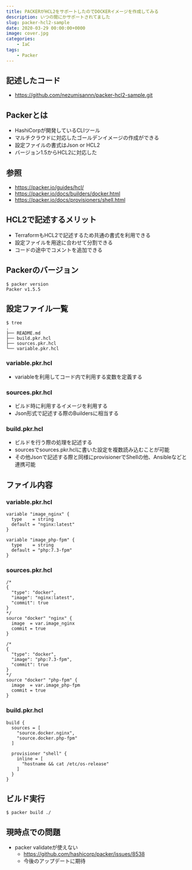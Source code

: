 ```yaml
---
title: PACKERがHCL2をサポートしたのでDOCKERイメージを作成してみる
description: いつの間にかサポートされてました
slug: packer-hcl2-sample
date: 2020-03-29 00:00:00+0000
image: cover.jpg
categories:
    - IaC
tags:
    - Packer
---
```


## 記述したコード
- https://github.com/nezumisannn/packer-hcl2-sample.git

## Packerとは
- HashiCorpが開発しているCLIツール
- マルチクラウドに対応したゴールデンイメージの作成ができる
- 設定ファイルの書式はJson or HCL2
- バージョン1.5からHCL2に対応した

## 参照
- https://packer.io/guides/hcl/
- https://packer.io/docs/builders/docker.html
- https://packer.io/docs/provisioners/shell.html

## HCL2で記述するメリット
- TerraformもHCL2で記述するため共通の書式を利用できる
- 設定ファイルを用途に合わせて分割できる
- コードの途中でコメントを追加できる

## Packerのバージョン
```
$ packer version
Packer v1.5.5
```

## 設定ファイル一覧
```
$ tree
.
├── README.md
├── build.pkr.hcl
├── sources.pkr.hcl
└── variable.pkr.hcl
```

### variable.pkr.hcl
- variableを利用してコード内で利用する変数を定義する

### sources.pkr.hcl
- ビルド時に利用するイメージを利用する
- Json形式で記述する際のBuildersに相当する

### build.pkr.hcl
- ビルドを行う際の処理を記述する
- sourcesでsources.pkr.hclに書いた設定を複数読み込むことが可能
- その他Jsonで記述する際と同様にprovisionerでShellの他、Ansibleなどと連携可能

## ファイル内容

### variable.pkr.hcl
```
variable "image_nginx" {
  type    = string
  default = "nginx:latest"
}

variable "image_php-fpm" {
  type    = string
  default = "php:7.3-fpm"
}
```

### sources.pkr.hcl
```
/*
{
  "type": "docker",
  "image": "nginx:latest",
  "commit": true
}
*/
source "docker" "nginx" {
  image  = var.image_nginx
  commit = true
}

/*
{
  "type": "docker",
  "image": "php:7.3-fpm",
  "commit": true
}
*/
source "docker" "php-fpm" {
  image  = var.image_php-fpm
  commit = true
}
```

### build.pkr.hcl
```
build {
  sources = [
    "source.docker.nginx",
    "source.docker.php-fpm"
  ]

  provisioner "shell" {
    inline = [
      "hostname && cat /etc/os-release"
    ]
  }
}
```

## ビルド実行
```
$ packer build ./
```

## 現時点での問題
- packer validateが使えない
    - https://github.com/hashicorp/packer/issues/8538
    - 今後のアップデートに期待

